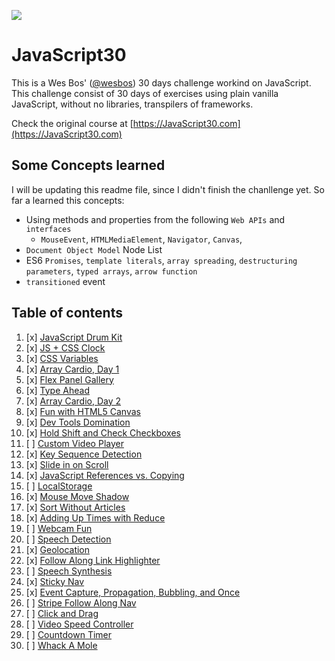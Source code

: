 ![](https://javascript30.com/images/JS3-social-share.png)

# JavaScript30
This is a Wes Bos' ([@wesbos](https://github.com/wesbos)) 30 days challenge workind on JavaScript.
This challenge consist of 30 days of exercises using plain vanilla JavaScript, without no libraries,
transpilers of frameworks.

Check the original course at [https://JavaScript30.com](https://JavaScript30.com)

## Some Concepts learned
 I will be updating this readme file, since I didn't finish the chanllenge yet. So far a learned this concepts:
 
- Using methods and properties from the following `Web APIs`  and `interfaces`
  - `MouseEvent`, `HTMLMediaElement`, `Navigator`, `Canvas`,
- `Document Object Model` Node List
 - ES6 `Promises`,  `template literals`, `array spreading`, `destructuring parameters`, `typed arrays`, `arrow function`
 - `transitioned` event


## Table of contents

1. [x] [JavaScript Drum Kit](https://richardbmk.github.io/JavaScript30/01%20-%20JavaScript%20Drum%20Kit)
2. [x] [JS + CSS Clock](https://richardbmk.github.io/JavaScript30/02%20-%20JS%20and%20CSS%20Clock)
3. [x] [CSS Variables](https://richardbmk.github.io/JavaScript30/03%20-%20CSS%20Variables)
4. [x] [Array Cardio, Day 1](https://richardbmk.github.io/JavaScript30/04%20-%20Array%20Cardio%20Day%201)
5. [x] [Flex Panel Gallery](https://richardbmk.github.io/JavaScript30/05%20-%20Flex%20Panel%20Gallery)
6. [x] [Type Ahead](https://richardbmk.github.io/JavaScript30/06%20-%20Type%20Ahead)
7. [x] [Array Cardio, Day 2](https://richardbmk.github.io/JavaScript30/07%20-%20Array%20Cardio%20Day%202/)
8. [x] [Fun with HTML5 Canvas](https://richardbmk.github.io/JavaScript30/08%20-%20Fun%20with%20HTML5%20Canvas/)
9. [x] [Dev Tools Domination](https://richardbmk.github.io/JavaScript30/09%20-%20Dev%20Tools%20Domination/)
10. [x] [Hold Shift and Check Checkboxes](https://richardbmk.github.io/JavaScript30/10%20-%20Hold%20Shift%20and%20Check%20Checkboxes/)
11. [ ] [Custom Video Player]()
12. [x] [Key Sequence Detection](https://richardbmk.github.io/JavaScript30/12%20-%20Key%20Sequence%20Detection/)
13. [x] [Slide in on Scroll](https://richardbmk.github.io/JavaScript30/13%20-%20Slide%20in%20on%20Scroll/)
14. [x] [JavaScript References vs. Copying](https://richardbmk.github.io/JavaScript30/14%20-%20JavaScript%20References%20VS%20Copying/)
15. [ ] [LocalStorage]()
16. [x] [Mouse Move Shadow](https://richardbmk.github.io/JavaScript30/16%20-%20Mouse%20Move%20Shadow/)
17. [x] [Sort Without Articles](https://richardbmk.github.io/JavaScript30/17%20-%20Sort%20Without%20Articles/)
18. [x] [Adding Up Times with Reduce](https://richardbmk.github.io/JavaScript30/18%20-%20Adding%20Up%20Times%20with%20Reduce)
19. [ ] [Webcam Fun]()
20. [ ] [Speech Detection]()
21. [x] [Geolocation](https://richardbmk.github.io/JavaScript30/21%20-%20Geolocation)
22. [x] [Follow Along Link Highlighter](https://richardbmk.github.io/JavaScript30/22%20-%20Follow%20Along%20Link%20Highlighter)
23. [ ] [Speech Synthesis]()
24. [x] [Sticky Nav](https://richardbmk.github.io/JavaScript30/24%20-%20Sticky%20Nav)
25. [x] [Event Capture, Propagation, Bubbling, and Once](https://richardbmk.github.io/25%20-%20Event%20Capture%2C%20Propagation%2C%20Bubbling%20and%20Once)
26. [ ] [Stripe Follow Along Nav]()
27. [ ] [Click and Drag]()
28. [ ] [Video Speed Controller]()
29. [ ] [Countdown Timer]()
30. [ ] [Whack A Mole]()

